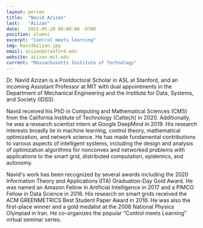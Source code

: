 ```yaml
---
layout: person
title:  "Navid Azizan"
last:   "Azizan"
date:   2021-05-20 00:00:00 -0700
position: alumni
excerpt: "Control meets learning"
img: NavidAzizan.jpg
email: azizan@stanford.edu
website: azizan.mit.edu
current: "Massachusetts Institute of Technology"
---
```


Dr. Navid Azizan is a Postdoctoral Scholar in ASL at Stanford, and an incoming Assistant Professor at MIT with dual appointments in the Department of Mechanical Engineering and the Institute for Data, Systems, and Society (IDSS). 

Navid received his PhD in Computing and Mathematical Sciences (CMS) from the California Institute of Technology (Caltech) in 2020. Additionally, he was a research scientist intern at Google DeepMind in 2019. His research interests broadly lie in machine learning, control theory, mathematical optimization, and network science. He has made fundamental contributions to various aspects of intelligent systems, including the design and analysis of optimization algorithms for nonconvex and networked problems with applications to the smart grid, distributed computation, epidemics, and autonomy. 

Navid's work has been recognized by several awards including the 2020 Information Theory and Applications (ITA) Graduation-Day Gold Award. He was named an Amazon Fellow in Artificial Intelligence in 2017 and a PIMCO Fellow in Data Science in 2018. His research on smart grids received the ACM GREENMETRICS Best Student Paper Award in 2016. He was also the first-place winner and a gold medalist at the 2008 National Physics Olympiad in Iran. He co-organizes the popular “Control meets Learning” virtual seminar series.
